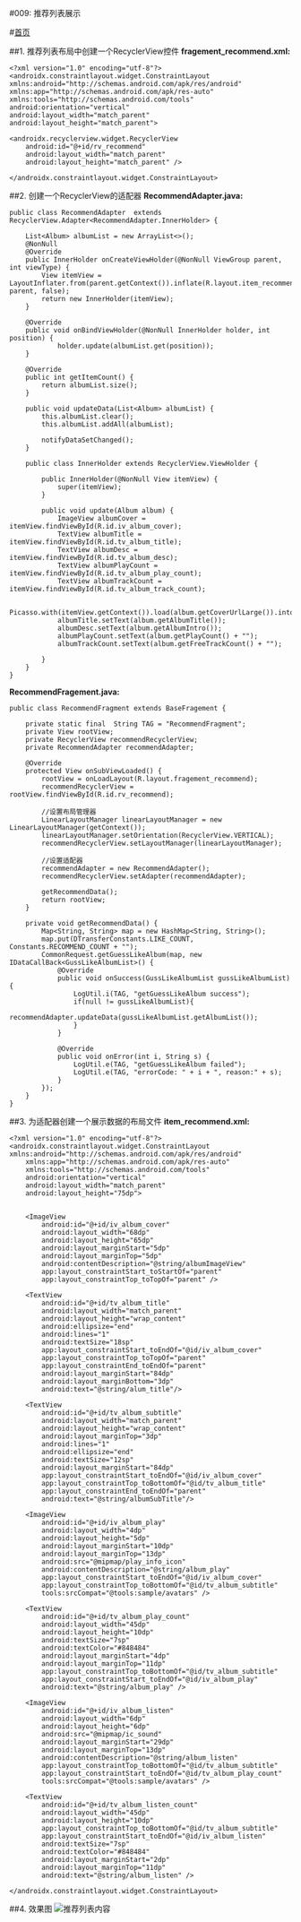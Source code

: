 #009: 推荐列表展示

#[首页](./../README.md)

##1. 推荐列表布局中创建一个RecyclerView控件
**fragement_recommend.xml:**

	<?xml version="1.0" encoding="utf-8"?>
	<androidx.constraintlayout.widget.ConstraintLayout xmlns:android="http://schemas.android.com/apk/res/android"
    xmlns:app="http://schemas.android.com/apk/res-auto"
    xmlns:tools="http://schemas.android.com/tools"
    android:orientation="vertical"
    android:layout_width="match_parent"
    android:layout_height="match_parent">
    
    <androidx.recyclerview.widget.RecyclerView
        android:id="@+id/rv_recommend"
        android:layout_width="match_parent"
        android:layout_height="match_parent" />

	</androidx.constraintlayout.widget.ConstraintLayout>
	

##2. 创建一个RecyclerView的适配器
**RecommendAdapter.java:**

	public class RecommendAdapter  extends RecyclerView.Adapter<RecommendAdapter.InnerHolder> {
	
	    List<Album> albumList = new ArrayList<>();
	    @NonNull
	    @Override
	    public InnerHolder onCreateViewHolder(@NonNull ViewGroup parent, int viewType) {
	        View itemView = LayoutInflater.from(parent.getContext()).inflate(R.layout.item_recommend, parent, false);
	        return new InnerHolder(itemView);
	    }
	
	    @Override
	    public void onBindViewHolder(@NonNull InnerHolder holder, int position) {
	            holder.update(albumList.get(position));
	    }
	
	    @Override
	    public int getItemCount() {
	        return albumList.size();
	    }
	
	    public void updateData(List<Album> albumList) {
	        this.albumList.clear();
	        this.albumList.addAll(albumList);
	
	        notifyDataSetChanged();
	    }
	
	    public class InnerHolder extends RecyclerView.ViewHolder {
	
	        public InnerHolder(@NonNull View itemView) {
	            super(itemView);
	        }
	
	        public void update(Album album) {
	            ImageView albumCover = itemView.findViewById(R.id.iv_album_cover);
	            TextView albumTitle = itemView.findViewById(R.id.tv_album_title);
	            TextView albumDesc = itemView.findViewById(R.id.tv_album_desc);
	            TextView albumPlayCount = itemView.findViewById(R.id.tv_album_play_count);
	            TextView albumTrackCount = itemView.findViewById(R.id.tv_album_track_count);
	
	            Picasso.with(itemView.getContext()).load(album.getCoverUrlLarge()).into(albumCover);
	            albumTitle.setText(album.getAlbumTitle());
	            albumDesc.setText(album.getAlbumIntro());
	            albumPlayCount.setText(album.getPlayCount() + "");
	            albumTrackCount.setText(album.getFreeTrackCount() + "");
	
	        }
	    }
	}

**RecommendFragement.java:**

	public class RecommendFragment extends BaseFragement {
	
	    private static final  String TAG = "RecommendFragment";
	    private View rootView;
	    private RecyclerView recommendRecyclerView;
	    private RecommendAdapter recommendAdapter;
	
	    @Override
	    protected View onSubViewLoaded() {
	        rootView = onLoadLayout(R.layout.fragement_recommend);
	        recommendRecyclerView = rootView.findViewById(R.id.rv_recommend);
	
	        //设置布局管理器
	        LinearLayoutManager linearLayoutManager = new LinearLayoutManager(getContext());
	        linearLayoutManager.setOrientation(RecyclerView.VERTICAL);
	        recommendRecyclerView.setLayoutManager(linearLayoutManager);
	
	        //设置适配器
	        recommendAdapter = new RecommendAdapter();
	        recommendRecyclerView.setAdapter(recommendAdapter);
	
	        getRecommendData();
	        return rootView;
	    }
	
	    private void getRecommendData() {
	        Map<String, String> map = new HashMap<String, String>();
	        map.put(DTransferConstants.LIKE_COUNT, Constants.RECOMMEND_COUNT + "");
	        CommonRequest.getGuessLikeAlbum(map, new IDataCallBack<GussLikeAlbumList>() {
	            @Override
	            public void onSuccess(GussLikeAlbumList gussLikeAlbumList) {
	                LogUtil.i(TAG, "getGuessLikeAlbum success");
	                if(null != gussLikeAlbumList){
	                    recommendAdapter.updateData(gussLikeAlbumList.getAlbumList());
	                }
	            }
	
	            @Override
	            public void onError(int i, String s) {
	                LogUtil.e(TAG, "getGuessLikeAlbum failed");
	                LogUtil.e(TAG, "errorCode: " + i + ", reason:" + s);
	            }
	        });
	    }
	}

##3. 为适配器创建一个展示数据的布局文件
**item_recommend.xml:**
	
	<?xml version="1.0" encoding="utf-8"?>
	<androidx.constraintlayout.widget.ConstraintLayout xmlns:android="http://schemas.android.com/apk/res/android"
	    xmlns:app="http://schemas.android.com/apk/res-auto"
	    xmlns:tools="http://schemas.android.com/tools"
	    android:orientation="vertical"
	    android:layout_width="match_parent"
	    android:layout_height="75dp">
	
	
	    <ImageView
	        android:id="@+id/iv_album_cover"
	        android:layout_width="68dp"
	        android:layout_height="65dp"
	        android:layout_marginStart="5dp"
	        android:layout_marginTop="5dp"
	        android:contentDescription="@string/albumImageView"
	        app:layout_constraintStart_toStartOf="parent"
	        app:layout_constraintTop_toTopOf="parent" />
	
	    <TextView
	        android:id="@+id/tv_album_title"
	        android:layout_width="match_parent"
	        android:layout_height="wrap_content"
	        android:ellipsize="end"
	        android:lines="1"
	        android:textSize="18sp"
	        app:layout_constraintStart_toEndOf="@id/iv_album_cover"
	        app:layout_constraintTop_toTopOf="parent"
	        app:layout_constraintEnd_toEndOf="parent"
	        android:layout_marginStart="84dp"
	        android:layout_marginBottom="3dp"
	        android:text="@string/alum_title"/>
	
	    <TextView
	        android:id="@+id/tv_album_subtitle"
	        android:layout_width="match_parent"
	        android:layout_height="wrap_content"
	        android:layout_marginTop="3dp"
	        android:lines="1"
	        android:ellipsize="end"
	        android:textSize="12sp"
	        android:layout_marginStart="84dp"
	        app:layout_constraintStart_toEndOf="@id/iv_album_cover"
	        app:layout_constraintTop_toBottomOf="@id/tv_album_title"
	        app:layout_constraintEnd_toEndOf="parent"
	        android:text="@string/albumSubTitle"/>
	
	    <ImageView
	        android:id="@+id/iv_album_play"
	        android:layout_width="4dp"
	        android:layout_height="5dp"
	        android:layout_marginStart="10dp"
	        android:layout_marginTop="13dp"
	        android:src="@mipmap/play_info_icon"
	        android:contentDescription="@string/album_play"
	        app:layout_constraintStart_toEndOf="@id/iv_album_cover"
	        app:layout_constraintTop_toBottomOf="@id/tv_album_subtitle"
	        tools:srcCompat="@tools:sample/avatars" />
	
	    <TextView
	        android:id="@+id/tv_album_play_count"
	        android:layout_width="45dp"
	        android:layout_height="10dp"
	        android:textSize="7sp"
	        android:textColor="#848484"
	        android:layout_marginStart="4dp"
	        android:layout_marginTop="11dp"
	        app:layout_constraintTop_toBottomOf="@id/tv_album_subtitle"
	        app:layout_constraintStart_toEndOf="@id/iv_album_play"
	        android:text="@string/album_play" />
	
	    <ImageView
	        android:id="@+id/iv_album_listen"
	        android:layout_width="6dp"
	        android:layout_height="6dp"
	        android:src="@mipmap/ic_sound"
	        android:layout_marginStart="29dp"
	        android:layout_marginTop="13dp"
	        android:contentDescription="@string/album_listen"
	        app:layout_constraintTop_toBottomOf="@id/tv_album_subtitle"
	        app:layout_constraintStart_toEndOf="@id/tv_album_play_count"
	        tools:srcCompat="@tools:sample/avatars" />
	
	    <TextView
	        android:id="@+id/tv_album_listen_count"
	        android:layout_width="45dp"
	        android:layout_height="10dp"
	        app:layout_constraintTop_toBottomOf="@id/tv_album_subtitle"
	        app:layout_constraintStart_toEndOf="@id/iv_album_listen"
	        android:textSize="7sp"
	        android:textColor="#848484"
	        android:layout_marginStart="2dp"
	        android:layout_marginTop="11dp"
	        android:text="@string/album_listen" />
	
	</androidx.constraintlayout.widget.ConstraintLayout>

##4. 效果图
![推荐列表内容](./pics/RecommendContentDisplay.png)
